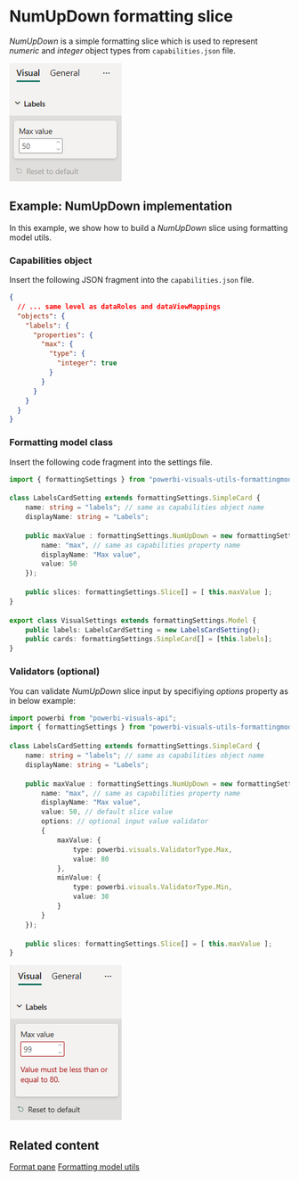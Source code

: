# NumUpDown formatting slice

*NumUpDown* is a simple formatting slice which is used to represent *numeric* and *integer* object types from `capabilities.json` file.

![Screenshot of the NumUpDown slice](media/format-pane/num-up-down.png)

## Example: NumUpDown implementation

In this example, we show how to build a *NumUpDown* slice using formatting model utils.

### Capabilities object

Insert the following JSON fragment into the `capabilities.json` file.

```json
{
  // ... same level as dataRoles and dataViewMappings
  "objects": {
    "labels": {
      "properties": {
        "max": {
          "type": {
            "integer": true
          }
        }
      }
    }
  }
}
```

### Formatting model class

Insert the following code fragment into the settings file.

```typescript
import { formattingSettings } from "powerbi-visuals-utils-formattingmodel";

class LabelsCardSetting extends formattingSettings.SimpleCard {
    name: string = "labels"; // same as capabilities object name
    displayName: string = "Labels";

    public maxValue : formattingSettings.NumUpDown = new formattingSettings.NumUpDown({
        name: "max", // same as capabilities property name
        displayName: "Max value",
        value: 50
    });
    
    public slices: formattingSettings.Slice[] = [ this.maxValue ];
}

export class VisualSettings extends formattingSettings.Model {
    public labels: LabelsCardSetting = new LabelsCardSetting();
    public cards: formattingSettings.SimpleCard[] = [this.labels];
}
```

### Validators (optional)

You can validate *NumUpDown* slice input by specifiying *options* property as in below example: 

```typescript
import powerbi from "powerbi-visuals-api";
import { formattingSettings } from "powerbi-visuals-utils-formattingmodel";

class LabelsCardSetting extends formattingSettings.SimpleCard {
    name: string = "labels"; // same as capabilities object name
    displayName: string = "Labels";

    public maxValue : formattingSettings.NumUpDown = new formattingSettings.NumUpDown({
        name: "max", // same as capabilities property name
        displayName: "Max value",
        value: 50, // default slice value
        options: // optional input value validator 
        { 
            maxValue: {
                type: powerbi.visuals.ValidatorType.Max,
                value: 80
            },
            minValue: {
                type: powerbi.visuals.ValidatorType.Min,
                value: 30
            }
        }
    });
    
    public slices: formattingSettings.Slice[] = [ this.maxValue ];
}
```

![Screenshot of the NumUpDown validation](media/format-pane/num-up-down-max-warning.png)

## Related content

[Format pane](format-pane-general.md)
[Formatting model utils](utils-formatting-model.md)